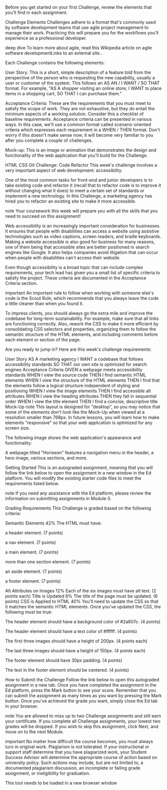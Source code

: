 Before you get started on your first Challenge, review the elements that you'll find in each assignment.

Challenge Elements
Challenges adhere to a format that's commonly used by software development teams that use agile project management to manage their work. Practicing this will prepare you for the workflows you'll experience as a professional developer.

deep dive
To learn more about agile, read this Wikipedia article on agile software developmentLinks to an external site..

Each Challenge contains the following elements:

User Story: This is a short, simple description of a feature told from the perspective of the person who is requesting the new capability, usually a user or customer of the system. This follows an AS AN / I WANT / SO THAT format. For example, "AS A shopper visiting an online store, I WANT to place items in a shopping cart, SO THAT I can purchase them."

Acceptance Criteria: These are the requirements that you must meet to satisfy the scope of work. They are not exhaustive, but they do entail the minimum aspects of a working solution. Consider this a checklist of baseline requirements. Acceptance criteria can be presented in various ways. In this case, we'll use a common format called scenario-oriented criteria which expresses each requirement in a WHEN / THEN format. Don't worry if this doesn't make sense now; it will become very familiar to you after you complete a couple of challenges.

Mock-up: This is an image or animation that demonstrates the design and functionality of the web application that you'll build for the Challenge.

HTML CSS Git Challenge: Code Refactor
This week's challenge involves a very important aspect of web development: accessibility.

One of the most common tasks for front-end and junior developers is to take existing code and refactor it (recall that to refactor code is to improve it without changing what it does) to meet a certain set of standards or implement a new technology. In this Challenge, a marketing agency has hired you to refactor an existing site to make it more accessible.

note
Your coursework this week will prepare you with all the skills that you need to succeed on this assignment!

Web accessibility is an increasingly important consideration for businesses. It ensures that people with disabilities can access a website using assistive technologies such as video captions, screen readers, and braille keyboards. Making a website accessible is also good for business for many reasons, one of them being that accessible sites are better positioned in search engines like Google. It also helps companies avoid litigation that can occur when people with disabilities can't access their website.

Even though accessibility is a broad topic that can include complex requirements, your tech lead has given you a small list of specific criteria to satisfy the project. These criteria are documented in the Acceptance Criteria section.

important
An important rule to follow when working with someone else's code is the Scout Rule, which recommends that you always leave the code a little cleaner than when you found it.

To impress clients, you should always go the extra mile and improve the codebase for long-term sustainability. For example, make sure that all links are functioning correctly. Also, rework the CSS to make it more efficient by consolidating CSS selectors and properties, organizing them to follow the semantic structure of the HTML elements, and including comments before each element or section of the page.

Are you ready to jump in? Here are this week's challenge requirements:

User Story
AS A marketing agency
I WANT a codebase that follows accessibility standards
SO THAT our own site is optimized for search engines
Acceptance Criteria
GIVEN a webpage meets accessibility standards
WHEN I view the source code
THEN I find semantic HTML elements
WHEN I view the structure of the HTML elements
THEN I find that the elements follow a logical structure independent of styling and positioning
WHEN I view the image elements
THEN I find accessible alt attributes
WHEN I view the heading attributes
THEN they fall in sequential order
WHEN I view the title element
THEN I find a concise, descriptive title
Mock-Up
note
This layout is designed for "desktop", so you may notice that some of the elements don't look like the Mock-Up when viewed at a resolution smaller than 768px. In future lessons, you will learn how to make elements "responsive" so that your web application is optimized for any screen size.

The following image shows the web application's appearance and functionality:

A webpage titled "Horiseon" features a navigation menu in the header, a hero image, various sections, and more.

Getting Started
This is an autograded assignment, meaning that you will follow the link below to open the assignment in a new window in the Ed platform. You will modify the existing starter code files to meet the requirements listed below.

note
If you need any assistance with the Ed platform, please review the information on submitting assignments in Module 0.

Grading Requirements
This Challenge is graded based on the following criteria:

Semantic Elements 42%
The HTML must have:

a header element. (7 points)

a nav element. (7 points)

a main element. (7 points)

more than one section element. (7 points)

an aside element. (7 points)

a footer element. (7 points)

Alt Attributes on Images 12%
Each of the six images must have alt text. (2 points each)
Title is Updated 6%
The title of the page must be updated. (6 points)
CSS is Applied to HTML 40%
You'll need to update the CSS so that it matches the semantic HTML elements. Once you've updated the CSS, the following must be true:

The header element should have a background color of #2a607c. (4 points)

The header element should have a text color of #ffffff. (4 points)

The first three images should have a height of 200px. (4 points each)

The last three images should have a height of 150px. (4 points each)

The footer element should have 30px padding. (4 points)

The text in the footer element should be centered. (4 points)

How to Submit the Challenge
Follow the link below to open this autograded assignment in a new tab. Once you have completed the assignment in the Ed platform, press the Mark button to see your score. Remember that you can submit the assignment as many times as you want by pressing the Mark button. Once you've achieved the grade you want, simply close the Ed tab in your browser.

note
You are allowed to miss up to two Challenge assignments and still earn your certificate. If you complete all Challenge assignments, your lowest two grades will be dropped. If you wish to skip this assignment, click Next, and move on to the next Module.

important
No matter how difficult the course becomes, you must always turn in original work. Plagiarism is not tolerated. If your instructional or support staff determine that you have plagiarized work, your Student Success Advisor will determine the appropriate course of action based on university policy. Such actions may include, but are not limited to, a documented plagiarism discussion, an incomplete or failing grade assignment, or ineligibility for graduation.

This tool needs to be loaded in a new browser window
